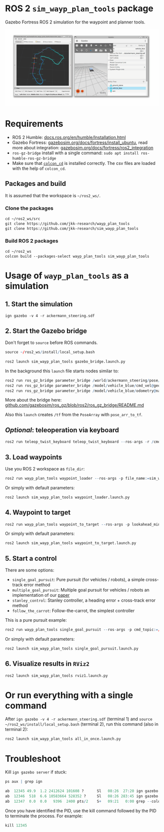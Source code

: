 # ROS 2 `sim_wayp_plan_tools` package
Gazebo Fortress ROS 2 simulation for the waypoint and planner tools.


![](img/gz_rviz01.gif)


# Requirements
- ROS 2 Humble: [docs.ros.org/en/humble/Installation.html](https://docs.ros.org/en/humble/Installation.html)
- Gazebo Fortress: [gazebosim.org/docs/fortress/install_ubuntu](https://gazebosim.org/docs/fortress/install_ubuntu), read more about integration: [gazebosim.org/docs/fortress/ros2_integration](https://gazebosim.org/docs/fortress/ros2_integration)
- `ros-gz-bridge` install with a single command: `sudo apt install ros-humble-ros-gz-bridge`
- Make sure that [`colcon_cd`](https://docs.ros.org/en/humble/Tutorials/Beginner-Client-Libraries/Colcon-Tutorial.html#setup-colcon-cd) is installed correctly. The csv files are loaded with the help of `colcon_cd`.
 
## Packages and build

It is assumed that the workspace is `~/ros2_ws/`.

### Clone the packages
```
cd ~/ros2_ws/src
git clone https://github.com/jkk-research/wayp_plan_tools
git clone https://github.com/jkk-research/sim_wayp_plan_tools
```

### Build ROS 2 packages
```
cd ~/ros2_ws
colcon build --packages-select wayp_plan_tools sim_wayp_plan_tools
```


# Usage of `wayp_plan_tools` as a simulation

## 1. Start the simulation
```
ign gazebo -v 4 -r ackermann_steering.sdf
```

## 2. Start the Gazebo bridge

Don't forget to `source` before ROS commands.

``` r
source ~/ros2_ws/install/local_setup.bash
```

``` r
ros2 launch sim_wayp_plan_tools gazebo_bridge.launch.py
```

In the background this `launch` file starts nodes similar to:

``` r
ros2 run ros_gz_bridge parameter_bridge /world/ackermann_steering/pose/info@geometry_msgs/msg/PoseArray[ignition.msgs.Pose_V
ros2 run ros_gz_bridge parameter_bridge /model/vehicle_blue/cmd_vel@geometry_msgs/msg/Twist]ignition.msgs.Twist
ros2 run ros_gz_bridge parameter_bridge /model/vehicle_blue/odometry@nav_msgs/msg/Odometry[ignition.msgs.Odometry --ros-args -r /model/vehicle_blue/odometry:=/odom
```
More about the bridge here: [github.com/gazebosim/ros_gz/blob/ros2/ros_gz_bridge/README.md](https://github.com/gazebosim/ros_gz/blob/ros2/ros_gz_bridge/README.md)

Also this `launch` creates `/tf` from the `PoseArray` with `pose_arr_to_tf`.

## *Optional*: teleoperation via keyboard

``` r
ros2 run teleop_twist_keyboard teleop_twist_keyboard --ros-args -r /cmd_vel:=/model/vehicle_blue/cmd_vel
```

## 3. Load waypoints 

Use you ROS 2 workspace as `file_dir`:
``` r
ros2 run wayp_plan_tools waypoint_loader --ros-args -p file_name:=sim_waypoints1.csv -p file_dir:=/home/he/ros2_ws/src/sim_wayp_plan_tools/csv -r __ns:=/sim1
```
Or simply with default parameters:

``` r
ros2 launch sim_wayp_plan_tools waypoint_loader.launch.py
```

## 4. Waypoint to target

``` r
ros2 run wayp_plan_tools waypoint_to_target --ros-args -p lookahead_min:=2.5 -p lookahead_max:=4.5 -p mps_alpha:=1.5 -p mps_beta:=3.5 -p waypoint_topic:=waypointarray -p tf_frame_id:=base_link -p tf_child_frame_id:=map -r __ns:=/sim1
```
Or simply with default parameters:

``` r
ros2 launch sim_wayp_plan_tools waypoint_to_target.launch.py
```

## 5. Start a control

There are some options:
- `single_goal_pursuit`: Pure pursuit (for vehicles / robots), a simple cross-track error method
- `multiple_goal_pursuit`: Multiple goal pursuit for vehicles / robots an implementation of our [paper](https://hjic.mk.uni-pannon.hu/index.php/hjic/article/view/914)
- `stanley_control`: Stanley controller, a heading error + cross-track error method
- `follow_the_carrot`: Follow-the-carrot, the simplest controller

This is a pure pursuit example:

``` r
ros2 run wayp_plan_tools single_goal_pursuit --ros-args -p cmd_topic:=/model/vehicle_blue/cmd_vel -p wheelbase:=1.0 -p waypoint_topic:=targetpoints -r __ns:=/sim1
```
Or simply with default parameters:

``` r
ros2 launch sim_wayp_plan_tools single_goal_pursuit.launch.py
```

## 6. Visualize results in `RViz2`
``` r
ros2 launch sim_wayp_plan_tools rviz1.launch.py
```

# Or run everything with a single command

After `ign gazebo -v 4 -r ackermann_steering.sdf` (terminal 1) and `source ~/ros2_ws/install/local_setup.bash` (terminal 2), run this command (also in terminal 2): 
``` r
ros2 launch sim_wayp_plan_tools all_in_once.launch.py
```

# Troubleshoot 

Kill `ign gazebo server` if stuck:

``` r
ps aux | grep ign
```

``` r
ab  12345 49.9  1.2 2412624 101608 ?      Sl   08:26  27:20 ign gazebo server
ab  12346  518  6.6 10583664 528352 ?     Sl   08:26 283:45 ign gazebo gui
ab  12347  0.0  0.0   9396  2400 pts/2    S+   09:21   0:00 grep --color=auto ign
```

Once you have identified the PID, use the kill command followed by the PID to terminate the process. For example:

``` r
kill 12345
```
